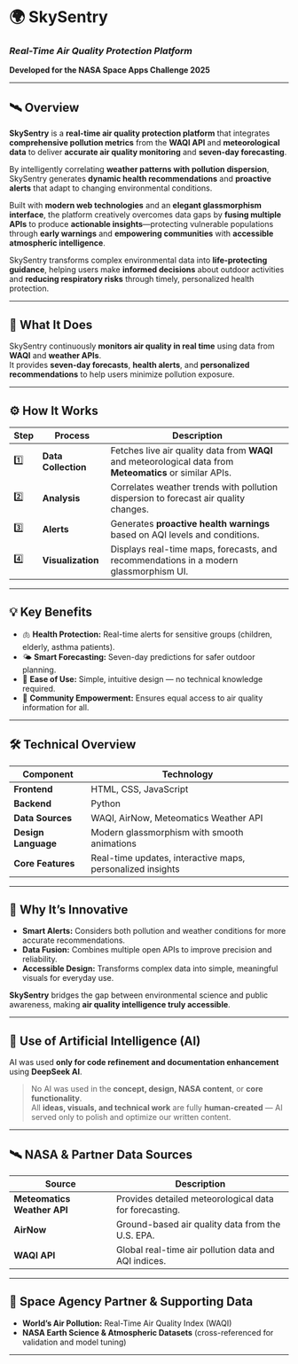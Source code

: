 # 🌍 SkySentry
### *Real-Time Air Quality Protection Platform*  
**Developed for the NASA Space Apps Challenge 2025**

---

## 🛰️ Overview

**SkySentry** is a **real-time air quality protection platform** that integrates **comprehensive pollution metrics** from the **WAQI API** and **meteorological data** to deliver **accurate air quality monitoring** and **seven-day forecasting**.  

By intelligently correlating **weather patterns with pollution dispersion**, SkySentry generates **dynamic health recommendations** and **proactive alerts** that adapt to changing environmental conditions.  

Built with **modern web technologies** and an **elegant glassmorphism interface**, the platform creatively overcomes data gaps by **fusing multiple APIs** to produce **actionable insights**—protecting vulnerable populations through **early warnings** and **empowering communities** with **accessible atmospheric intelligence**.  

SkySentry transforms complex environmental data into **life-protecting guidance**, helping users make **informed decisions** about outdoor activities and **reducing respiratory risks** through timely, personalized health protection.

---

## 🎯 What It Does

SkySentry continuously **monitors air quality in real time** using data from **WAQI** and **weather APIs**.  
It provides **seven-day forecasts**, **health alerts**, and **personalized recommendations** to help users minimize pollution exposure.

---

## ⚙️ How It Works

| Step | Process | Description |
|------|----------|-------------|
| 1️⃣ | **Data Collection** | Fetches live air quality data from **WAQI** and meteorological data from **Meteomatics** or similar APIs. |
| 2️⃣ | **Analysis** | Correlates weather trends with pollution dispersion to forecast air quality changes. |
| 3️⃣ | **Alerts** | Generates **proactive health warnings** based on AQI levels and conditions. |
| 4️⃣ | **Visualization** | Displays real-time maps, forecasts, and recommendations in a modern glassmorphism UI. |

---

## 💡 Key Benefits

- 🫁 **Health Protection:** Real-time alerts for sensitive groups (children, elderly, asthma patients).  
- 🌤️ **Smart Forecasting:** Seven-day predictions for safer outdoor planning.  
- 💬 **Ease of Use:** Simple, intuitive design — no technical knowledge required.  
- 👥 **Community Empowerment:** Ensures equal access to air quality information for all.

---

## 🛠️ Technical Overview

| Component | Technology |
|------------|-------------|
| **Frontend** | HTML, CSS, JavaScript |
| **Backend** | Python |
| **Data Sources** | WAQI, AirNow, Meteomatics Weather API |
| **Design Language** | Modern glassmorphism with smooth animations |
| **Core Features** | Real-time updates, interactive maps, personalized insights |

---

## 🎨 Why It’s Innovative

- **Smart Alerts:** Considers both pollution and weather conditions for more accurate recommendations.  
- **Data Fusion:** Combines multiple open APIs to improve precision and reliability.  
- **Accessible Design:** Transforms complex data into simple, meaningful visuals for everyday use.  

**SkySentry** bridges the gap between environmental science and public awareness, making **air quality intelligence truly accessible**.

---

## 🧠 Use of Artificial Intelligence (AI)

AI was used **only for code refinement and documentation enhancement** using **DeepSeek AI**.  
> No AI was used in the **concept, design, NASA content**, or **core functionality**.  
All **ideas, visuals, and technical work** are fully **human-created** — AI served only to polish and optimize our written content.

---

## 🛰️ NASA & Partner Data Sources

| Source | Description |
|---------|-------------|
| **Meteomatics Weather API** | Provides detailed meteorological data for forecasting. |
| **AirNow** | Ground-based air quality data from the U.S. EPA. |
| **WAQI API** | Global real-time air pollution data and AQI indices. |

---

## 🌌 Space Agency Partner & Supporting Data

- **World’s Air Pollution:** Real-Time Air Quality Index (WAQI)  
- **NASA Earth Science & Atmospheric Datasets** (cross-referenced for validation and model tuning)

---



